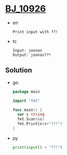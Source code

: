 # [BJ_10926](https://acmicpc.net/problem/10926)

* en

  ```en
  Print input with ??!
  ```

* tc

  ```tc
  Input: joonas
  Output: joonas??!
  ```

## Solution

* go

  ```go
  package main

  import "fmt"

  func main() {
    var s string
    fmt.Scan(&s)
    fmt.Println(s+"??!")
  }
  ```

* py

  ```py
  print(input() + "??!")
  ```
